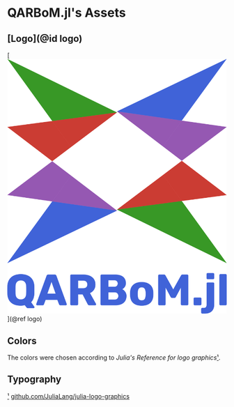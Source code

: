 # QARBoM.jl's Assets

## [Logo](@id logo)

[![QARBoM.jl Logo](logo.svg)](@ref logo)

## Colors

The colors were chosen according to  *Julia's Reference for logo graphics*[¹](#1).

## Typography

<a href="#1">¹</a> [github.com/JuliaLang/julia-logo-graphics](https://github.com/JuliaLang/julia-logo-graphics/)